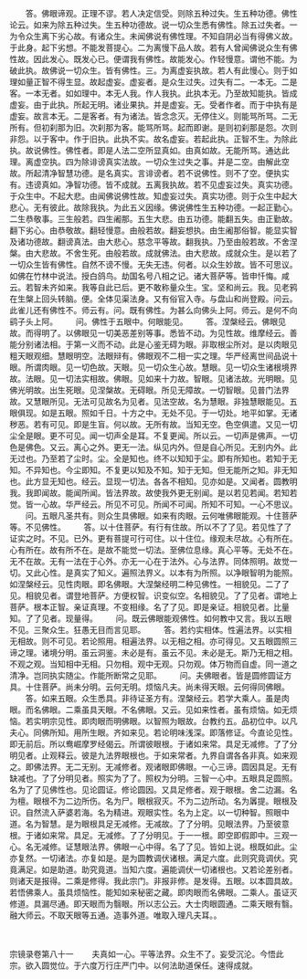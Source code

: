 <!-- { "loadSidebar": true } -->
　　答。佛眼谛观。正理不谬。若人决定信受。则除五种过失。生五种功德。佛性论云。如来为除五种过失。生五种功德故。说一切众生悉有佛性。除五过失者。一为令众生离下劣心故。有诸众生。未闻佛说有佛性理。不知自阴必当有得佛义故。于此身。起下劣想。不能发菩提心。二为离慢下品人故。若有人曾闻佛说众生有佛性故。因此发心。既发心已。便谓我有佛性。故能发心。作轻慢意。谓他不能。为破此执。故佛说一切众生。皆有佛性。三。为离虚妄执故。若人有此慢心。则于如理如量正智不得生显。故起虚妄。虚妄者。是众生过失。过失有二。一本无。二是客。一本无者。如如理中。本无人我。作人我执。此执本无。乃至故知能执。皆成虚妄。由于此执。所起无明。诸业果执。并是虚妄。无。受者作者。而于中执有是虚妄。故言本无。二是客者。有为诸法。皆念念灭。无停住义。则能骂所骂。二无所有。但初刹那为旧。次刹那为客。能骂所骂。起而即谢。是则初刹那是怨。次则非怨。以于客中。作于旧执。此执不实。故名虚妄。若起此执。正智不生。为除此执。故说佛性。佛性者。即是人法二空所显真如。由真如故。无能所骂。通达此理。离虚空执。四为除诽谤真实法故。一切众生过失之事。并是二空。由解此空故。所起清净智慧功德。是名真实。言诽谤者。若不说佛性。则不了空。便执实有。违谤真如。净智功德。皆不成就。五离我执故。若不见虚妄过失。真实功德。于众生中。不起大悲。由闻佛说佛性故。知虚妄过失。真实功德。则于众生中起大悲心。无有彼此。故除我执。为此五义因缘。佛说佛性生五种功德。一起正勤心。二生恭敬事。三生般若。四生阇那。五生大悲。由五功德。能翻五失。由正勤故。翻下劣心。由恭敬故。翻轻慢意。由般若故。翻妄想执。由生阇那俗智。能显实智及诸功德故。翻谤真法。由大悲心。慈念平等故。翻我执。乃至由般若故。不舍涅槃。由大悲故。不舍生死。由般若故。成就佛法。由大悲故。成就众生。是以若了一切众生皆有佛性。自然不谤不慢。无失无违。何者。以众生妙故。皆不可思议。如佛在竹林中说法。授白鸽鸟。劫国名号八相之记。诸大菩萨等。皆申忏悔。咸云。若智未齐如来。我等自此已后。更不敢称量众生。宝。坚和尚云。我。见老鸦在生槃上回头转脑。便。全体见渠法身。又有俗官入寺。与盘山和尚登殿。问云。此雀儿还有佛性不。师云有。问。既有佛性。为甚么向佛头上阿。师云。是何不向鹞子头上阿。
　　问。佛性于五眼中。何眼能见。
　　答。涅槃经云。佛眼见故。而得明了。以佛眼见一切美恶差别等事。悉皆不动。为见性故。维摩经云。善能分别诸法相。于第一义而不动。此是心鉴无碍为眼。非取根尘所对。是以肉眼见粗天眼观细。慧眼明空。法眼辩有。佛眼观不二相一实之理。华严经离世间品说十眼。所谓肉眼。见一切色故。天眼。见一切众生心故。慧眼。见一切众生诸根境界故。法眼。见一切法实相故。佛眼。见如来十力故。智眼。见诸法故。光明眼。见佛光明故。出生死眼。见涅槃故。无碍眼。所见无障故。一切智眼。见普门法界故。又慧眼所见。无法可见故名为见者。见法空故。名为慧眼。非独慧眼能见。五眼俱现。如是五眼。照如千日。十方之中。无处不见。于一切处。地平如掌。无诸秽恶。若有可见。即是生盲。何以故。无所有故。当知无空。色空俱遣。又见一切尘全是眼。更不可见。闻一切声全是耳。不复更闻。所以云。一切声是佛声。一切色是佛色。又云。离心之外。更无一法。纵见内外。但是自心所见。无别内外。此无过也。乃至若了尘时。尘。全是知也。终不以知知于尘。即有所知也。若知于无知。不异知也。今尘即知。不复更以知及不知。知于无知。但无能所之知。非无知也。此方显无知也。经云。显现一切法。各各不相知。见亦如是。又闻者。圆教明我。我即闻故。能闻所闻。皆法界故。故使我外更无别闻。是以若见若闻。若知若觉。皆一心故。华严经云。所见不可见。所闻不可闻。所知不可知。一心不思议。
　　问。五眼凡圣共有。则众生具佛眼。如来有肉眼。云何唯佛眼能观。十住菩萨等。不见佛性。
　　答。以十住菩萨。有行有住故。所以不了了见。若见性了了证实之时。不见。已外。更有菩提可行可住。以十住位。缘观未尽故。心有所在。心有所在。故有所不在。是故不能觉一切法。至佛位息缘。真心平等。无处不在。无不在故。无有一法在于心外。亦无一心在于法外。心与法界。同体照明。故觉一切。又此心性。是真实了知义。遍照法界义。以本有为所照。以净眼智明为能照。如涅槃经云。见性肉眼。即名佛眼。大涅槃经明二种见佛性。一相貌见。二了了见。相貌见者。谓登地菩萨。方便权智。识变似空。名相貌见。了了见者。谓地上菩萨。根本正智。亲证真理。不变相缘。名了了见。即是亲证。相貌见者。比量知。了了见者。现量得。
　　问。既云佛眼能观佛性。如何教中又言。我以五眼不见。三聚众生。狂愚无目而言见耶。
　　答。若约实相体。性遍法界。以实相无相故。则不可见。若论照用。相遍法界。以无相之相。亦可得见。又五眼圆照三谛之理。诸境分明。虽云洞鉴。未必是有。虽云不见。未必是无。斯乃无相之相。不观之观。当知相中无相。只勿相。观中无观。只勿观。体万物而自虚。同一道之清净。岂同执实随尘。作能所断常之见耶。
　　问。夫佛眼者。皆是圆修圆证方具。十住菩萨。尚未分明。云何无明。烦恼凡夫。尚未得天眼。云何得同佛眼。
　　答。如来五眼。众生悉具。非待证圣方有。涅槃经云。若学大乘人。虽是肉眼。而名佛眼。二乘虽具天眼。不名佛眼。又云。见如来性者。虽有烦恼。如无烦恼。若实明宗见性。即肉眼而明佛眼。以智照为眼故。台教约五。品初位中。以凡夫心。同佛所知。用所生眼。齐如来见。若论明味浅深。即落修证。今直论见性。即无前后。所以鸯崛摩罗经偈云。所谓彼眼根。于诸如来常。具足无减修。了了分明见者。止观释云。彼是九法界眼根也。于如来常者。九界自谓各各非真。如来观之。即佛法界。无二无别。无减修者。观诸眼即佛眼。一心三谛。圆因具足。无有缺减也。了了分明见者。照实为了了。照权为分明。三智一心中。五眼具足圆照。名为了了见佛性也。见论圆证。修论圆因。又具足修者。观于眼根。舍二边漏。名为檀。眼根不为二边所伤。名为尸。眼根寂灭。不为二边所动。名为羼提。眼根及识。自然流入萨婆若海。名为精进。观眼实性。名为上定。以一切种智。照眼中道。名为智慧。是为眼根具足无减修。无减故。了了分明。见眼法界。乃至彼意根。于诸如来常。具足。无减修。了了分明见。于一一根。即空即假即中。三观一心。名无减修。证慧眼法界。佛眼一心中得。名了了见。皆如上说。根既如此。尘亦复然。一切诸法。亦复如是。是为圆教调伏诸根。满足六度。此则究竟调伏。究竟满足。如是助道。助究竟道。当知六度。遍能调伏一切诸根也。又若论差别者。则诸天是报得。二乘是修得。我此宗门。非报非修。是发得。五眼。以本圆具故。若悟佛乘人。虽具烦恼性。能知如来秘密之藏。即肉眼而名佛眼。二乘人。虽证灭修道。具漏尽通。即天眼而为翳眼。所以志公云。大士肉眼圆通。二乘天眼有翳。融大师云。不取天眼等五通。造事外道。唯取入理凡夫耳。。



　　

宗镜录卷第八十一
　　夫真如一心。平等法界。众生不了。妄受沉沦。今悟此宗。欲入圆觉位。于六度万行庄严门中。以何法助道保任。速得成就。
